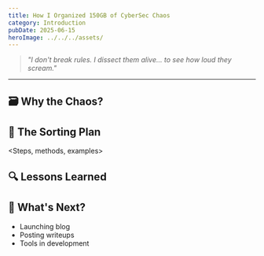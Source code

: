```yaml
---
title: How I Organized 150GB of CyberSec Chaos
category: Introduction
pubDate: 2025-06-15
heroImage: ../../../assets/
---
```


> *"I don't break rules. I dissect them alive… to see how loud they scream."*

---

## 🗃️ Why the Chaos?

<Content goes here>

## 🧹 The Sorting Plan

<Steps, methods, examples>

## 🔍 Lessons Learned

<Reflections and advice>

## 🔁 What's Next?

- Launching blog
- Posting writeups
- Tools in development